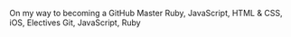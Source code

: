 On my way to becoming a GitHub Master
 Ruby, JavaScript, HTML & CSS, iOS, Electives
 Git, JavaScript, Ruby
